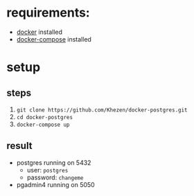 # requirements:
* [docker](https://docs.docker.com/engine/installation/) installed
* [docker-compose](https://docs.docker.com/compose/install/) installed

# setup

## steps
1. `git clone https://github.com/Khezen/docker-postgres.git`
2. `cd docker-postgres`
3. `docker-compose up`

## result
* postgres running on 5432
  * user: `postgres`
  * password: `changeme`
* pgadmin4 running on 5050
